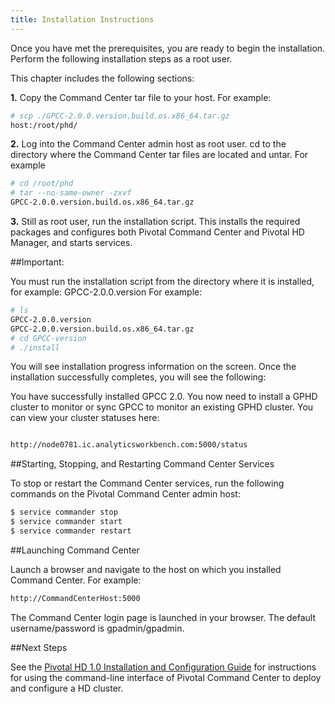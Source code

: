 ```yaml
---
title: Installation Instructions
---
```


  Once you have met the prerequisites, you are ready to begin the installation. Perform
the following installation steps as a root user.

This chapter includes the following sections:

**1.**	Copy the Command Center tar file to your host. For example:

```bash
# scp ./GPCC-2.0.0.version.build.os.x86_64.tar.gz
host:/root/phd/
```

**2.**	Log into the Command Center admin host as root user. cd to the directory where
	the Command Center tar files are located and untar. For example

```bash
# cd /root/phd
# tar --no-same-owner -zxvf
GPCC-2.0.0.version.build.os.x86_64.tar.gz
```
**3.**	Still as root user, run the installation script. This installs the required packages and
	configures both Pivotal Command Center and Pivotal HD Manager, and starts services.

##Important: 

You must run the installation script from the directory where it is
installed, for example: GPCC-2.0.0.version
For example:

```bash
# ls
GPCC-2.0.0.version
GPCC-2.0.0.version.build.os.x86_64.tar.gz
# cd GPCC-version
# ./install
```
You will see installation progress information on the screen. Once the installation
successfully completes, you will see the following:

You have successfully installed GPCC 2.0.
You now need to install a GPHD cluster to monitor or sync
GPCC to monitor an existing GPHD cluster. You can view your
cluster statuses here:

```bash

http://node0781.ic.analyticsworkbench.com:5000/status
```

##Starting, Stopping, and Restarting Command Center Services


 To stop or restart the Command Center services, run the following commands on the
Pivotal Command Center admin host:

```bash
$ service commander stop
$ service commander start
$ service commander restart
```

##Launching Command Center


Launch a browser and navigate to the host on which you installed Command Center.
For example:

```bash
http://CommandCenterHost:5000

```

The Command Center login page is launched in your browser. The default
username/password is gpadmin/gpadmin.

##Next Steps

See the [Pivotal HD 1.0 Installation and Configuration Guide](../pivotal-hd.html) for instructions for using
the command-line interface of Pivotal Command Center to deploy and configure a HD
cluster.


